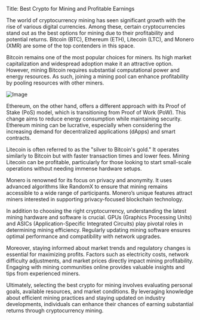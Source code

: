 Title: Best Crypto for Mining and Profitable Earnings

The world of cryptocurrency mining has seen significant growth with the rise of various digital currencies. Among these, certain cryptocurrencies stand out as the best options for mining due to their profitability and potential returns. Bitcoin (BTC), Ethereum (ETH), Litecoin (LTC), and Monero (XMR) are some of the top contenders in this space.

Bitcoin remains one of the most popular choices for miners. Its high market capitalization and widespread adoption make it an attractive option. However, mining Bitcoin requires substantial computational power and energy resources. As such, joining a mining pool can enhance profitability by pooling resources with other miners.

![Image](https://github.com/user-attachments/assets/31692037-0104-4703-abd1-696b6a7dd41b)

Ethereum, on the other hand, offers a different approach with its Proof of Stake (PoS) model, which is transitioning from Proof of Work (PoW). This change aims to reduce energy consumption while maintaining security. Ethereum mining can be lucrative, especially when considering the increasing demand for decentralized applications (dApps) and smart contracts.

Litecoin is often referred to as the "silver to Bitcoin's gold." It operates similarly to Bitcoin but with faster transaction times and lower fees. Mining Litecoin can be profitable, particularly for those looking to start small-scale operations without needing immense hardware setups.

Monero is renowned for its focus on privacy and anonymity. It uses advanced algorithms like RandomX to ensure that mining remains accessible to a wide range of participants. Monero’s unique features attract miners interested in supporting privacy-focused blockchain technology.

In addition to choosing the right cryptocurrency, understanding the latest mining hardware and software is crucial. GPUs (Graphics Processing Units) and ASICs (Application-Specific Integrated Circuits) play pivotal roles in determining mining efficiency. Regularly updating mining software ensures optimal performance and compatibility with network upgrades.

Moreover, staying informed about market trends and regulatory changes is essential for maximizing profits. Factors such as electricity costs, network difficulty adjustments, and market prices directly impact mining profitability. Engaging with mining communities online provides valuable insights and tips from experienced miners.

Ultimately, selecting the best crypto for mining involves evaluating personal goals, available resources, and market conditions. By leveraging knowledge about efficient mining practices and staying updated on industry developments, individuals can enhance their chances of earning substantial returns through cryptocurrency mining.